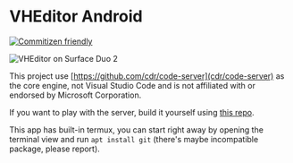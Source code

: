 VHEditor Android
=================

[![Commitizen friendly](https://img.shields.io/badge/commitizen-friendly-brightgreen.svg)](http://commitizen.github.io/cz-cli/)

![VHEditor on Surface Duo 2](https://vhn.vn/images/vheditor.jpg "VHEditor on Surface Duo 2")

This project use [https://github.com/cdr/code-server](cdr/code-server) as the core engine, not Visual Studio Code and is not affiliated with or endorsed by Microsoft Corporation.

If you want to play with the server, build it yourself using [this repo](https://github.com/vhqtvn/vscode-android-server).

This app has built-in termux, you can start right away by opening the terminal view and run `apt install git` (there's maybe incompatible package, please report).
